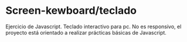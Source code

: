 # Screen-kewboard/teclado
Ejercicio de Javascript. Teclado interactivo para pc. No es responsivo, el proyecto está orientado a realizar prácticas básicas de Javascript.
